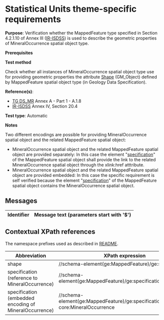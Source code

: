 # Statistical Units theme-specific requirements

**Purpose**: Verification whether the MappedFeature type specified in Section 4.2.1.10 of Annex III ([IR-ISDSS](./README.md#ref_IR-ISDSS)) is used to describe the geometric properties of MineralOccurrence spatial object type.


**Prerequisites**

**Test method**

Check whether all instances of MineralOccurrence spatial object type use for providing geometric properties the attribute [Shape](#shape) (GM_Object) defined by MappedFeature spatial object type (in Geology Data Specification).


**Reference(s)**: 

* [TG DS_MR](./README.md#ref_TG_DS_MR) Annex A - Part 1 - A.1.8
* [IR-ISDSS](./README.md#ref_IR-ISDSS) Annex IV, Section 20.4

**Test type**: Automatic

**Notes** 

Two different encodings are possible for providing MineralOccurrence spatial object and the related MappedFeature spatial object:

 * MineralOccurrence spatial object and the related MappedFeature spatial object are provided separately: In this case the element "[specification](#specification1)" of the MappedFeature spatial object shall provide the link to the related MineralOccurrence spatial object through the xlink:href atttribute.
 * MineralOccurrence spatial object and the related MappedFeature spatial object are provided embedded: In this case the specific requirement is self verified because the element "[specification](#specification2)" of the MappedFeature spatial object contains the MineralOccurrence spatial object.


## Messages

Identifier  |  Message text (parameters start with '$')
---------------------------------------------------------- | -------------------------------------------------------------------------

## Contextual XPath references

The namespace prefixes used as described in [README](./README.md#namespaces).

Abbreviation                   |  XPath expression                 |Multiplicity       |Voidable
------------------------------ | --------------------------------- | ------------------|----------
shape <a name="shape"></a> | //schema-element(ge:MappedFeature)/ge:shape | 1 | No
specification (reference to MineralOccurrence) <a name="specification1"></a> | //schema-element(ge:MappedFeature)/ge:specification/@xlink:href | 1 | No
specification (embedded encoding of MineralOccurrence) <a name="specification2"></a> | //schema-element(ge:MappedFeature)/ge:specification/mr-core:MineralOccurrence | 1 | No
